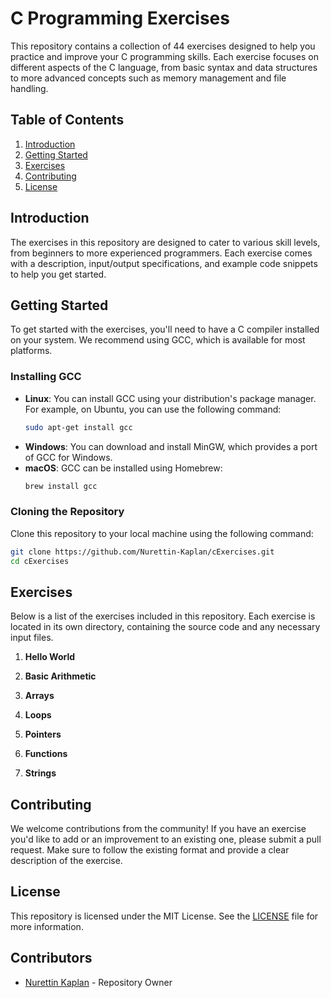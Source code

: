 # C Programming Exercises

This repository contains a collection of 44 exercises designed to help you practice and improve your C programming skills. Each exercise focuses on different aspects of the C language, from basic syntax and data structures to more advanced concepts such as memory management and file handling.

## Table of Contents

1. [Introduction](#introduction)
2. [Getting Started](#getting-started)
3. [Exercises](#exercises)
4. [Contributing](#contributing)
5. [License](#license)

## Introduction

The exercises in this repository are designed to cater to various skill levels, from beginners to more experienced programmers. Each exercise comes with a description, input/output specifications, and example code snippets to help you get started.

## Getting Started

To get started with the exercises, you'll need to have a C compiler installed on your system. We recommend using GCC, which is available for most platforms.

### Installing GCC

- **Linux**: You can install GCC using your distribution's package manager. For example, on Ubuntu, you can use the following command:
  ```sh
  sudo apt-get install gcc
  ```
- **Windows**: You can download and install MinGW, which provides a port of GCC for Windows.
- **macOS**: GCC can be installed using Homebrew:
  ```sh
  brew install gcc
  ```

### Cloning the Repository

Clone this repository to your local machine using the following command:
```sh
git clone https://github.com/Nurettin-Kaplan/cExercises.git
cd cExercises
```

## Exercises

Below is a list of the exercises included in this repository. Each exercise is located in its own directory, containing the source code and any necessary input files.

1. **Hello World**

2. **Basic Arithmetic**

3. **Arrays**

4. **Loops**
 
7. **Pointers**

8. **Functions** 

9. **Strings** 

## Contributing

We welcome contributions from the community! If you have an exercise you'd like to add or an improvement to an existing one, please submit a pull request. Make sure to follow the existing format and provide a clear description of the exercise.

## License

This repository is licensed under the MIT License. See the [LICENSE](https://github.com/Nurettin-Kaplan/cExercises/blob/master/LICENSE.txt) file for more information.

## Contributors

- [Nurettin Kaplan](https://github.com/Nurettin-Kaplan) - Repository Owner